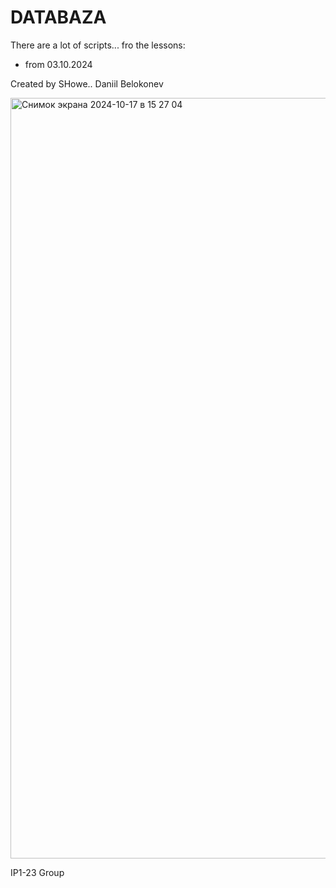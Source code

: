 # DATABAZA
There are a lot of scripts...
fro the lessons:
- from 03.10.2024


Created by SHowe.. Daniil Belokonev

<img width="1217" alt="Снимок экрана 2024-10-17 в 15 27 04" src="https://github.com/user-attachments/assets/4c8a3014-085e-48b2-9549-90fb1694008c">

IP1-23 Group  
